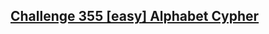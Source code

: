 ## [Challenge 355 [easy] Alphabet Cypher](https://www.reddit.com/r/dailyprogrammer/comments/879u8b/20180326_challenge_355_easy_alphabet_cipher/)